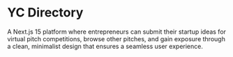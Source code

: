 # YC Directory

A Next.js 15 platform where entrepreneurs can submit their startup ideas for virtual pitch competitions, browse other pitches, and gain exposure through a clean, minimalist design that ensures a seamless user experience.
